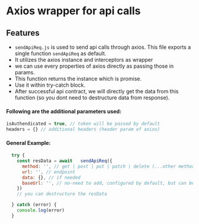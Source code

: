# Axios wrapper for api calls

## Features
* `sendApiReq.js` is used to send api calls through axios. This file exports a single function `sendApiReq` as default. 
* It utilizes the axios instance and interceptors as wrapper 
* we can use every properties of axios directly as passing those in params. 
* This function returns the instance which is promise.  
* Use it within try-catch block. 
* After successful api contract, we will directly get the data from this function (so you dont need to destructure data from response).


#### Following are the additional parameters used:
```js
isAuthendicated = true, // token will be passed by default
headers = {} // additional headers (header param of axios)
```

#### General Example:
```js
  try {
    const resData = await	sendApiReq({
      method: '', // get | post | put | patch | delete (...other methods of axios),
      url: '', // endpoint
      data: {}, // if needed
      baseUrl: '', // no-need to add, configured by default, but can be add to override the default
    })
    // you can destructure the resData

  } catch (error) {
    console.log(error)
  }
```
